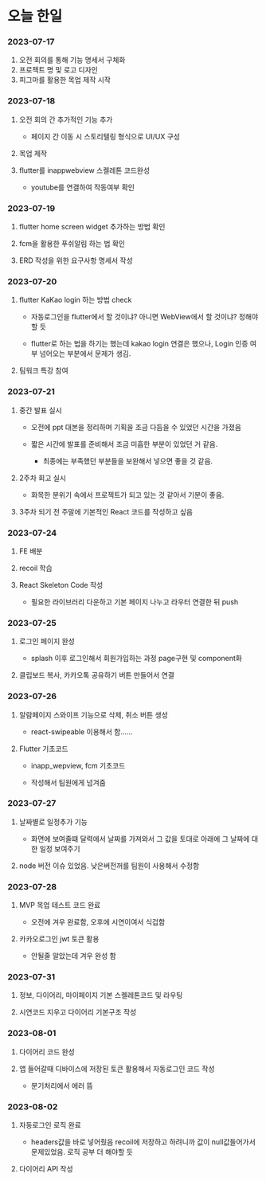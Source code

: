 # 오늘 한일

### 2023-07-17

1. 오전 회의를 통해 기능 명세서 구체화
2. 프로젝트 명 및 로고 디자인
3. 피그마를 활용한 목업 제작 시작

### 2023-07-18

1. 오전 회의 간 추가적인 기능 추가
   
   - 페이지 간 이동 시 스토리텔링 형식으로 UI/UX 구성

2. 목업 제작

3. flutter를 inappwebview 스켈레톤 코드완성
   
   - youtube를 연결하여 작동여부 확인

### 2023-07-19

1. flutter home screen widget 추가하는 방법 확인

2. fcm을 활용한 푸쉬알림 하는 법 확인

3. ERD 작성을 위한 요구사항 명세서 작성

### 2023-07-20

1. flutter KaKao login 하는 방법 check
   
   - 자동로그인을 flutter에서 할 것이냐? 아니면 WebView에서 할 것이냐? 정해야할 듯
   
   - flutter로 하는 법을 하기는 했는데 kakao login 연결은 했으나, Login 인증 여부 넘어오는 부분에서 문제가 생김.

2. 팀워크 특강 참여

### 2023-07-21

1. 중간 발표 실시
   
   - 오전에 ppt 대본을 정리하며 기획을 조금 다듬을 수 있었던 시간을 가졌음
   
   - 짧은 시간에 발표를 준비해서 조금 미흡한 부분이 있었던 거 같음.
     
     - 최종에는 부족했던 부분들을 보완해서 넣으면 좋을 것 같음.

2. 2주차 회고 실시
   
   - 화목한 분위기 속에서 프로젝트가 되고 있는 것 같아서 기분이 좋음.

3. 3주차 되기 전 주말에 기본적인 React 코드를 작성하고 싶음

### 2023-07-24

1. FE 배분

2. recoil 학습

3. React Skeleton Code 작성
   
   - 필요한 라이브러리 다운하고 기본 페이지 나누고 라우터 연결한 뒤 push

### 2023-07-25

1. 로그인 페이지 완성
   
   - splash 이후 로그인해서 회원가입하는 과정 page구현 및 component화

2. 클립보드 복사, 카카오톡 공유하기 버튼 만들어서 연결

### 2023-07-26

1. 알람페이지 스와이프 기능으로 삭제, 취소 버튼 생성
   
   - react-swipeable 이용해서 함......

2. Flutter 기초코드
   
   - inapp_wepview, fcm 기초코드
   
   - 작성해서 팀원에게 넘겨줌

### 2023-07-27

1. 날짜별로 일정추가 기능
   
   - 화면에 보여줄떄 달력에서 날짜를 가져와서 그 값을 토대로 아래에 그 날짜에 대한 일정 보여주기

2.  node 버전 이슈 있었음. 낮은버전꺼를 팀원이 사용해서 수정함

### 2023-07-28

1. MVP 목업 테스트 코드 완료
   
   - 오전에 겨우 완료함, 오후에 시연이여서 식겁함

2. 카카오로그인 jwt 토큰 활용
   
   - 안될줄 알았는데 겨우 완성 함

### 2023-07-31

1. 정보, 다이어리, 마이페이지 기본 스켈레톤코드 및 라우팅

2. 시연코드 지우고 다이어리 기본구조 작성

### 2023-08-01

1. 다이어리 코드 완성

2. 앱 들어갈때 디바이스에 저장된 토큰 활용해서 자동로그인 코드 작성
   
   - 분기처리에서 에러 뜸

### 2023-08-02

1. 자동로그인 로직 완료
   
   - headers값을 바로 넣어줬음 recoil에 저장하고 하려니까 값이 null값들어가서 문제있었음. 로직 공부 더 해야할 듯

2. 다이어리 API 작성
